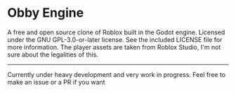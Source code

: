 # Obby Engine
A free and open source clone of Roblox built in the Godot engine. Licensed under the GNU GPL-3.0-or-later license. See the included LICENSE file for more information.
The player assets are taken from Roblox Studio, I'm not sure about the legalities of this.

---

Currently under heavy development and very work in progress. Feel free to make an issue or a PR if you want
